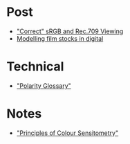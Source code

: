 # Post

- ["Correct" sRGB and Rec.709 Viewing](/_posts/2023-06-05-srgb-rec709-viewing-conditions.md)
- [Modelling film stocks in digital](/_posts/2024-05-08-film-shape.md)

# Technical
- ["Polarity Glossary"](/_posts/2024-04-29-polarity-glossary.md)

# Notes
- ["Principles of Colour Sensitometry"](/_posts/2024-11-08-principles-of-colour-sensitometry-notes.md)


<a rel="me" href="https://mastodon.art/@tmw"></a>
